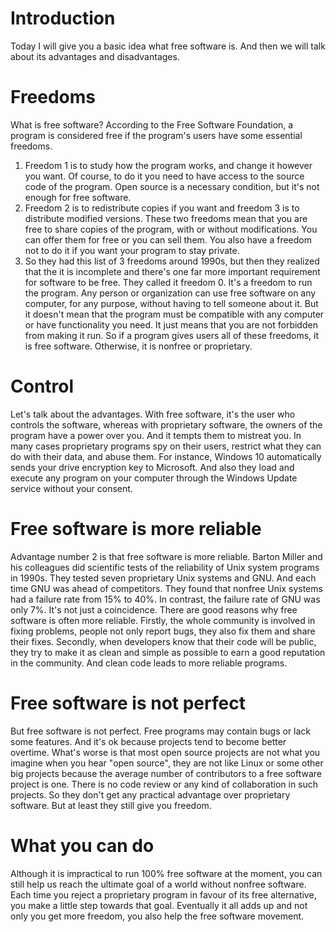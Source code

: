 # Introduction
Today I will give you a basic idea what free software is. And then we will talk about its advantages and disadvantages.
# Freedoms
What is free software? According to the Free Software Foundation, a program is considered free if the program's users have some essential freedoms.
1. Freedom 1 is to study how the program works, and change it however you want. Of course, to do it you need to have access to the source code of the program. Open source is a necessary condition, but it's not enough for free software.
2. Freedom 2 is to redistribute copies if you want and freedom 3 is to distribute modified versions. These two freedoms mean that you are free to share copies of the program, with or without modifications. You can offer them for free or you can sell them. You also have a freedom not to do it if you want your program to stay private.
0. So they had this list of 3 freedoms around 1990s, but then they realized that the it is incomplete and there's one far more important requirement for software to be free. They called it freedom 0. It's a freedom to run the program. Any person or organization can use free software on any computer, for any purpose, without having to tell someone about it. But it doesn't mean that the program must be compatible with any computer or have functionality you need. It just means that you are not forbidden from making it run.
So if a program gives users all of these freedoms, it is free software. Otherwise, it is nonfree or proprietary.
# Control
Let's talk about the advantages.
With free software, it's the user who controls the software, whereas with proprietary software, the owners of the program have a power over you. And it tempts them to mistreat you. In many cases proprietary programs spy on their users, restrict what they can do with their data, and abuse them. For instance, Windows 10 automatically sends your drive encryption key to Microsoft. And also they load and execute any program on your computer through the Windows Update service without your consent.

# Free software is more reliable
Advantage number 2 is that free software is more reliable.
Barton Miller and his colleagues did scientific tests of the reliability of Unix system programs in 1990s. They tested seven proprietary Unix systems and GNU. And each time GNU was ahead of competitors.
They found that nonfree Unix systems had a failure rate from 15% to 40%. In contrast, the failure rate of GNU was only 7%.
It's not just a coincidence. There are good reasons why free software is often more reliable. Firstly, the whole community is involved in fixing problems, people not only report bugs, they also fix them and share their fixes. Secondly, when developers know that their code will be public, they try to make it as clean and simple as possible to earn a good reputation in the community. And clean code leads to more reliable programs.
# Free software is not perfect
But free software is not perfect. Free programs may contain bugs or lack some features. And it's ok because projects tend to become better overtime.
What's worse is that most open source projects are not what you imagine when you hear "open source", they are not like Linux or some other big projects because the average number of contributors to a free software project is one. There is no code review or any kind of collaboration in such projects. So they don't get any practical advantage over proprietary software. But at least they still give you freedom.
# What you can do
Although it is impractical to run 100% free software at the moment, you can still help us reach the ultimate goal of a world without nonfree software. Each time you reject a proprietary program in favour of its free alternative, you make a little step towards that goal. Eventually it all adds up and not only you get more freedom, you also help the free software movement.
